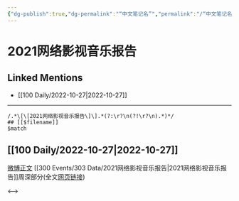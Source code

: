 ```yaml
---
{"dg-publish":true,"dg-permalink":"“中文笔记名”","permalink":"/“中文笔记名”/"}
---
```


# 2021网络影视音乐报告

## Linked Mentions
- [[100 Daily/2022-10-27\|2022-10-27]]


---

```expander
/.*\[\[2021网络影视音乐报告\]\].*(?:\r?\n(?!\r?\n).*)*/
## [[$filename]]
$match
```
## [[100 Daily/2022-10-27\|2022-10-27]]

[微博正文](http://weibo.com/2410676227/MceZ4lFp5) [[300 Events/303 Data/2021网络影视音乐报告\|2021网络影视音乐报告]]周深部分(全文[网页链接](https://weibo.cn/sinaurl?u=https%3A%2F%2Fyobang.tencentmusic.com%2Fpdf%2Fwangluoyingshiyinyue2021.pdf))

<-->
